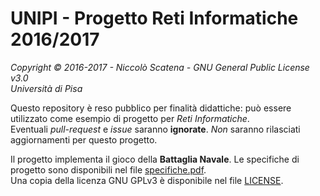 # UNIPI - Progetto Reti Informatiche 2016/2017  
*Copyright © 2016-2017 - Niccolò Scatena - GNU General Public License v3.0*  
*Università di Pisa*  

Questo repository è reso pubblico per finalità didattiche: può essere utilizzato come esempio di progetto per *Reti Informatiche*.  
Eventuali *pull-request* e *issue* saranno **ignorate**. *Non* saranno rilasciati aggiornamenti per questo progetto.  

Il progetto implementa il gioco della **Battaglia Navale**. Le specifiche di progetto sono disponibili nel file [specifiche.pdf](specifiche.pdf).  
Una copia della licenza GNU GPLv3 è disponibile nel file [LICENSE](LICENSE).  
